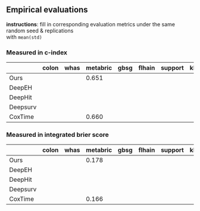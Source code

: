 ## Empirical evaluations

**instructions**: fill in corresponding evaluation metrics under the same random seed & replications  
with `mean(std)`

### Measured in c-index
|          | colon | whas | metabric | gbsg | flhain | support | kkbox |
|----------|-------|------|----------|------|--------|---------|-------|
| Ours     |       |      | 0.651    |      |        |         |       |
| DeepEH   |       |      |          |      |        |         |       |
| DeepHit  |       |      |          |      |        |         |       |
| Deepsurv |       |      |          |      |        |         |       |
| CoxTime  |       |      | 0.660    |      |        |         |       |


### Measured in integrated brier score
|          | colon | whas | metabric | gbsg | flhain | support | kkbox |
|----------|-------|------|----------|------|--------|---------|-------|
| Ours     |       |      | 0.178    |      |        |         |       |
| DeepEH   |       |      |          |      |        |         |       |
| DeepHit  |       |      |          |      |        |         |       |
| Deepsurv |       |      |          |      |        |         |       |
| CoxTime  |       |      | 0.166    |      |        |         |       |


